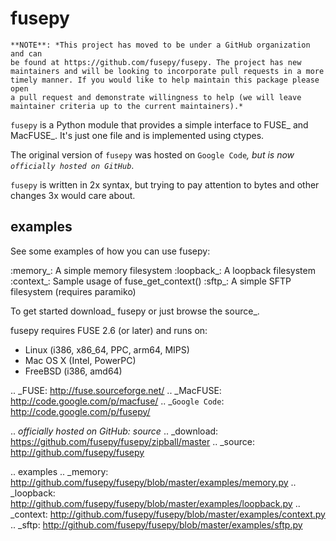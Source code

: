 fusepy
======

    **NOTE**: *This project has moved to be under a GitHub organization and can
    be found at https://github.com/fusepy/fusepy. The project has new
    maintainers and will be looking to incorporate pull requests in a more
    timely manner. If you would like to help maintain this package please open
    a pull request and demonstrate willingness to help (we will leave
    maintainer criteria up to the current maintainers).*

``fusepy`` is a Python module that provides a simple interface to FUSE_ and
MacFUSE_. It's just one file and is implemented using ctypes.

The original version of ``fusepy`` was hosted on `Google Code`_, but is now
`officially hosted on GitHub`_.

``fusepy`` is written in 2x syntax, but trying to pay attention to bytes and
other changes 3x would care about.

examples
--------
See some examples of how you can use fusepy:

:memory_: A simple memory filesystem
:loopback_: A loopback filesystem
:context_: Sample usage of fuse_get_context()
:sftp_: A simple SFTP filesystem (requires paramiko)

To get started download_ fusepy or just browse the source_.

fusepy requires FUSE 2.6 (or later) and runs on:

- Linux (i386, x86_64, PPC, arm64, MIPS)
- Mac OS X (Intel, PowerPC)
- FreeBSD (i386, amd64)


.. _FUSE: http://fuse.sourceforge.net/
.. _MacFUSE: http://code.google.com/p/macfuse/
.. _`Google Code`: http://code.google.com/p/fusepy/

.. _officially hosted on GitHub: source_
.. _download: https://github.com/fusepy/fusepy/zipball/master
.. _source: http://github.com/fusepy/fusepy

.. examples
.. _memory: http://github.com/fusepy/fusepy/blob/master/examples/memory.py
.. _loopback: http://github.com/fusepy/fusepy/blob/master/examples/loopback.py
.. _context: http://github.com/fusepy/fusepy/blob/master/examples/context.py
.. _sftp: http://github.com/fusepy/fusepy/blob/master/examples/sftp.py
